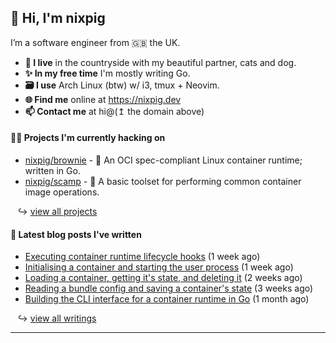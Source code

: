## 🐽 Hi, I'm nixpig

I’m a software engineer from 🇬🇧 the UK.

- **🏡 I live** in the countryside with my beautiful partner, cats and dog.
- **✨ In my free time** I'm mostly writing Go. 
- **🗃️ I use** Arch Linux (btw) w/ i3, tmux + Neovim.
- **🌐 Find me** online at https://nixpig.dev
- **📫 Contact me** at hi@(↥ the domain above)

#### 👨‍💻 Projects I'm currently hacking on

- [nixpig/brownie](https://github.com/nixpig/brownie) - 🍪 An OCI spec-compliant Linux container runtime; written in Go.
- [nixpig/scamp](https://github.com/nixpig/scamp) - 🍤 A basic toolset for performing common container image operations.

&nbsp;&nbsp; ↪ [view all projects](https://github.com/nixpig?tab=repositories&q=&type=public&language=&sort=stargazers)



#### 📝 Latest blog posts I've written


- [Executing container runtime lifecycle hooks](https://nixpig.dev/posts/runtime-lifecycle-hooks/) (1 week ago)
- [Initialising a container and starting the user process](https://nixpig.dev/posts/initialising-starting-container/) (1 week ago)
- [Loading a container, getting it&#39;s state, and deleting it](https://nixpig.dev/posts/loading-deleting-container-state/) (2 weeks ago)
- [Reading a bundle config and saving a container&#39;s state](https://nixpig.dev/posts/bundle-config-container-state/) (3 weeks ago)
- [Building the CLI interface for a container runtime in Go](https://nixpig.dev/posts/container-runtime-oci-cli/) (1 month ago)

&nbsp;&nbsp; ↪ [view all writings](https://nixpig.dev/posts/)

--- 

